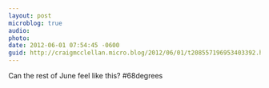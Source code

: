 ```yaml
---
layout: post
microblog: true
audio: 
photo: 
date: 2012-06-01 07:54:45 -0600
guid: http://craigmcclellan.micro.blog/2012/06/01/t208557196953403392.html
---
```

Can the rest of June feel like this? #68degrees
